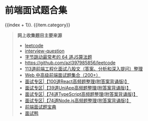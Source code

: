 <script setup>
import Back from "./components/Back.vue";
import fileData from './json/fileData.json';
import { withBase } from 'vitepress';

const list = fileData.sort((a,b)=>a.order-b.order)
</script>

# 前端面试题合集

<p></p>
<Back/>

<p v-for="(item,index) in fileData" :key="item.category">
<a  :href="withBase(`category/${item.category}`)">{{index + 1}}. {{item.category}}</a>
</p>


> **网上收集题目主要来源**
> - [leetcode](https://leetcode.cn/problemset/)
> - [interview-question](https://github.com/pro-collection/interview-question/issues?page=1)
> - [字节跳动最常考的 64 道JS算法题](https://segmentfault.com/a/1190000039801667)
> - https://github.com/azl397985856/leetcode
> - [113道前端工程化面试八股文（答案、分析和深入提问）整理](https://blog.csdn.net/ocean2103/article/details/142679336)
> - [Web 中高级前端面试题集合（200+）](https://segmentfault.com/a/1190000021966814)
> - [面试专区|【100道React高频题整理(附答案背诵版)】](https://blog.csdn.net/qq_40522090/article/details/139922740)
> - [面试专区|【39道UniApp高频题整理(附答案背诵版)】](http://blog.csdn.net/qq_40522090/article/details/139922669)
> - [面试专区|【74道TypeScript高频题整理(附答案背诵版)】](https://blog.csdn.net/qq_40522090/article/details/139922650)
> - [面试专区|【74道Node.js高频题整理(附答案背诵版)】](https://blog.csdn.net/qq_40522090/article/details/139738677)
> - [前端面试题宝典](https://fe.ecool.fun/)
> - [面试鸭](https://www.mianshiya.com/)
>

